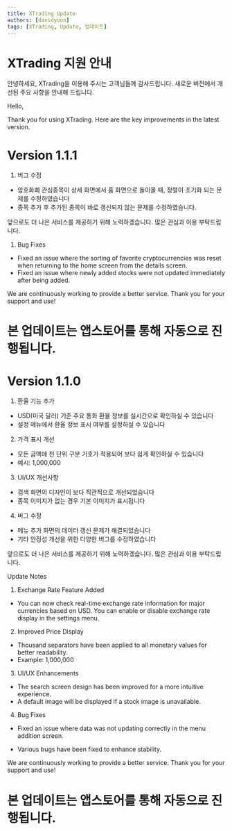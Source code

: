 ```yaml
---
title: XTrading Update
authors: [davidyoon]
tags: [XTrading, Update, 업데이트]
---
```


# XTrading 지원 안내

안녕하세요, XTrading을 이용해 주시는 고객님들께 감사드립니다.
새로운 버전에서 개선된 주요 사항을 안내해 드립니다.

Hello,

Thank you for using XTrading.
Here are the key improvements in the latest version.

# Version 1.1.1

1. 버그 수정

- 암호화폐 관심종목이 상세 화면에서 홈 화면으로 돌아올 때, 정렬이 초기화 되는 문제를 수정하였습니다
- 종목 추가 후 추가된 종목이 바로 갱신되지 않는 문제를 수정하였습니다.

앞으로도 더 나은 서비스를 제공하기 위해 노력하겠습니다.
많은 관심과 이용 부탁드립니다.


1. Bug Fixes

- Fixed an issue where the sorting of favorite cryptocurrencies was reset when returning to the home screen from the details screen.
- Fixed an issue where newly added stocks were not updated immediately after being added.

We are continuously working to provide a better service.
Thank you for your support and use!

# 본 업데이트는 앱스토어를 통해 자동으로 진행됩니다.


# Version 1.1.0

1. 환율 기능 추가

- USD(미국 달러) 기준 주요 통화 환율 정보를 실시간으로 확인하실 수 있습니다
- 설정 메뉴에서 환율 정보 표시 여부를 설정하실 수 있습니다

2. 가격 표시 개선

- 모든 금액에 천 단위 구분 기호가 적용되어 보다 쉽게 확인하실 수 있습니다
- 예시: 1,000,000

3. UI/UX 개선사항

- 검색 화면의 디자인이 보다 직관적으로 개선되었습니다
- 종목 이미지가 없는 경우 기본 이미지가 표시됩니다

4. 버그 수정

- 메뉴 추가 화면의 데이터 갱신 문제가 해결되었습니다
- 기타 안정성 개선을 위한 다양한 버그를 수정하였습니다

앞으로도 더 나은 서비스를 제공하기 위해 노력하겠습니다.
많은 관심과 이용 부탁드립니다.

Update Notes
1. Exchange Rate Feature Added

- You can now check real-time exchange rate information for major currencies based on USD.
You can enable or disable exchange rate display in the settings menu.

2. Improved Price Display

- Thousand separators have been applied to all monetary values for better readability.
- Example: 1,000,000

3. UI/UX Enhancements

- The search screen design has been improved for a more intuitive experience.
- A default image will be displayed if a stock image is unavailable.

4. Bug Fixes

- Fixed an issue where data was not updating correctly in the menu addition screen.

- Various bugs have been fixed to enhance stability.

We are continuously working to provide a better service.
Thank you for your support and use!

# 본 업데이트는 앱스토어를 통해 자동으로 진행됩니다.
